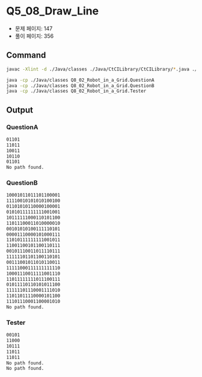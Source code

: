 # Q5_08_Draw_Line

- 문제 페이지: 147
- 풀이 페이지: 356

## Command

```sh
javac -Xlint -d ./Java/classes ./Java/CtCILibrary/CtCILibrary/*.java ./Java/Ch\ 08.\ Recursion\ and\ Dynamic\ Programming/Q8_02_Robot_in_a_Grid/**/*.java

java -cp ./Java/classes Q8_02_Robot_in_a_Grid.QuestionA
java -cp ./Java/classes Q8_02_Robot_in_a_Grid.QuestionB
java -cp ./Java/classes Q8_02_Robot_in_a_Grid.Tester
```

## Output

### QuestionA

```txt
01101
11011
10011
10110
01101
No path found.
```

### QuestionB

```txt
10001011011101100001
11110010101010100100
01101010110000100001
01010111111111001001
10111111000110101100
11011100011010000010
00101010100111110101
00001110000101000111
11010111111111001011
11001100101100110111
00101110011011110111
11111101101100110101
00111001011010110011
11111000111111111110
10001110011111001110
11011111111011100111
01011110110101011100
11111101110001111010
11011011110000101100
11101110001100001010
No path found.
```

### Tester

```txt
00101
11000
10111
11011
11011
No path found.
No path found.
```
